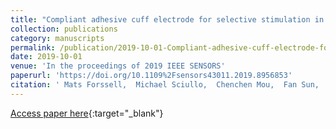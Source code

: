 ```yaml
---
title: "Compliant adhesive cuff electrode for selective stimulation in rat vagus nerve"
collection: publications
category: manuscripts
permalink: /publication/2019-10-01-Compliant-adhesive-cuff-electrode-for-selective-stimulation-in-rat-vagus-nerve
date: 2019-10-01
venue: 'In the proceedings of 2019 IEEE SENSORS'
paperurl: 'https://doi.org/10.1109%2Fsensors43011.2019.8956853'
citation: ' Mats Forssell,  Michael Sciullo,  Chenchen Mou,  Fan Sun,  Tyler Simpson,  Gutian Xiao,  Lee Fisher,  Christopher Bettinger,  Charles Horn,  Gary Fedder, &quot;Compliant adhesive cuff electrode for selective stimulation in rat vagus nerve.&quot; In the proceedings of 2019 IEEE SENSORS, 2019.'
---
```

[Access paper here](https://doi.org/10.1109%2Fsensors43011.2019.8956853){:target="_blank"}
